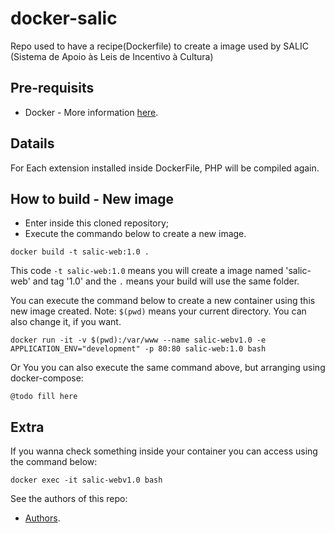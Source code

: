 # docker-salic

Repo used to have a recipe(Dockerfile) to create a image used by SALIC (Sistema de Apoio às Leis de Incentivo à Cultura)

## Pre-requisits
* Docker - More information [here](http://pt.slideshare.net/vinnyfs89/docker-essa-baleia-vai-te-conquistar?qid=aed7b752-f313-4515-badd-f3bf811c8a35&v=&b=&from_search=1).

## Datails

For Each extension installed inside DockerFile, PHP will be compiled again.

## How to build - New image
* Enter inside this cloned repository;
* Execute the commando below to create a new image.
```
docker build -t salic-web:1.0 .
```

This code `-t salic-web:1.0` means you will create a image named 'salic-web' and tag '1.0' and the `.` means your build will use the same folder.

You can execute the command below to create a new container using this new image created. Note: `$(pwd)` means your current directory. You can also change it, if you want.
```
docker run -it -v $(pwd):/var/www --name salic-webv1.0 -e APPLICATION_ENV="development" -p 80:80 salic-web:1.0 bash
```

Or You you can also execute the same command above, but arranging using docker-compose:
```
@todo fill here
```

## Extra

If you wanna check something inside your container you can access using the command below:
```
docker exec -it salic-webv1.0 bash
```

See the authors of this repo:
* [Authors](./Authors.md).